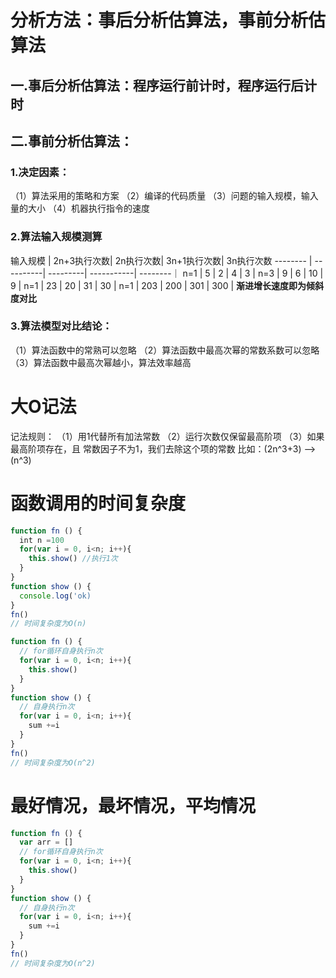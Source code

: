 # 分析方法：事后分析估算法，事前分析估算法
## 一.事后分析估算法：程序运行前计时，程序运行后计时
## 二.事前分析估算法：
### 1.决定因素：
（1）算法采用的策略和方案
（2）编译的代码质量
（3）问题的输入规模，输入量的大小
（4）机器执行指令的速度
### 2.算法输入规模测算
输入规模     | 2n+3执行次数| 2n执行次数| 3n+1执行次数| 3n执行次数
--------    | ----------| ---------| -----------| --------｜
n=1         | 5         |    2     |       4    |     3   |
n=3         | 9         |    6     |       10   |     9   |
n=1         | 23        |    20    |       31   |     30  |
n=1         | 203       |   200    |      301   |     300 |
**渐进增长速度即为倾斜度对比**
### 3.算法模型对比结论：
（1）算法函数中的常熟可以忽略
（2）算法函数中最高次幂的常数系数可以忽略
（3）算法函数中最高次幂越小，算法效率越高
# 大O记法
记法规则：
（1）用1代替所有加法常数
（2）运行次数仅保留最高阶项
（3）如果最高阶项存在，且 常数因子不为1，我们去除这个项的常数
比如：(2n^3+3) --> (n^3)
# 函数调用的时间复杂度
```js
function fn () {
  int n =100
  for(var i = 0, i<n; i++){ 
    this.show() //执行1次
  }
}
function show () {
  console.log('ok)
}
fn()
// 时间复杂度为O(n)
```
```js
function fn () {
  // for循环自身执行n次
  for(var i = 0, i<n; i++){
    this.show()
  }
}
function show () {
  // 自身执行n次
  for(var i = 0, i<n; i++){
    sum +=i
  }
}
fn()
// 时间复杂度为O(n^2)
```
# 最好情况，最坏情况，平均情况
```js
function fn () {
  var arr = []
  // for循环自身执行n次
  for(var i = 0, i<n; i++){
    this.show()
  }
}
function show () {
  // 自身执行n次
  for(var i = 0, i<n; i++){
    sum +=i
  }
}
fn()
// 时间复杂度为O(n^2)
```